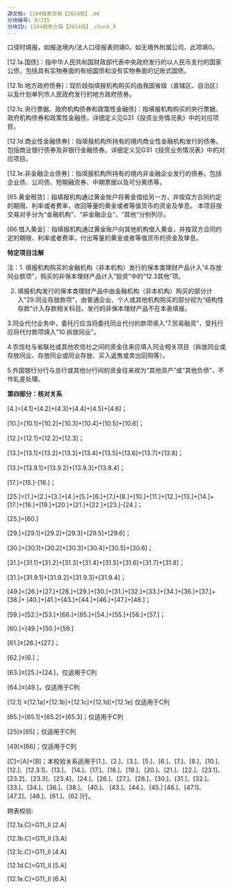 ```yaml
---
源文档: 1104报表合辑【2024版】.md
分块编号: 8/315
分块ID: 1104报表合辑【2024版】_chunk_8
---
```


口径时填报，如报送境内/法人口径报表则填0。如无境外附属公司，此项填0。

[12.1a.国债]：指中华人民共和国财政部代表中央政府发行的以人民币支付的国家公债，包括具有实物券面的有纸国债和没有实物券面的记账式国债。

[12.1b.地方政府债券]：现阶段指填报机构购买的由我国省级（直辖区、自治区）以及什划单列市人民政府发行的地方政府债券。

[12.1c.央行票据、政府机构债券和政策性金融债]：指填报机构购买的央行票据、政府机构债券和政策性金融债，详细定义见G31《投资业务情况表》中的对应项目。

[12.1d.商业性金融债券]：指填报机构所持有的境内商业性金融机构发行的债券。包括商业银行债券及非银行金融债券。详细定义见G31《投资业务情况表》中的对应项目。

[12.1e.非金融企业债券]：指填报机构所持有的境内非金融企业发行的债券。包括企业债、公司债、短期融资券、中期票据以及可分离债等。

[65.黄金租赁]：指填报机构通过黄金账户将黄金借给另一方，并按双方合同约定的期限、利率或者费率，收回等量的黄金或者等值货币的资金及孳息。 本项目按交易对手分为“金融机构”、“非金融企业”、“其他”分别列示。

[66.借入黄金]：指填报机构通过黄金账户向其他机构借入黄金，并按双方合同约定的期限、利率或者费率，付出等量的黄金或者等值货币的资金及孳息。

**特定项目注解**

注：1. 填报机构购买的金融机构（非本机构）发行的保本类理财产品计入“4.存放同业款项”，购买的非保本理财产品计入“投资”中的“12.3其他”项。

2. 填报机构发行的保本类理财产品中由金融机构（非本机构）购买的部分计入“29.同业存放款项”，由普通企业、个人或其他机构购买的部分视为“结构性存款”计入存款相关科目。发行的非保本理财产品不在本表填报。

3.同业代付业务中，委托行应当将委托同业代付的款项填入“7.贸易融资”，受托行应将代付款项填入“10.拆放同业”。

4.农信社与省联社或其他农信社之间的资金往来应填入同业相关项目（拆放同业或存放同业、存放同业或同业存放、买入返售或卖出回购等）。

5.外国银行分行与总行或其他分行间的资金往来视为“其他资产”或“其他负债”，不作轧差处理。

**第四部分：核对关系**

[4.]=[4.1]+[4.2]+[4.3]+[4.4]+[4.5]+[4.6]；

[10.]=[10.1]+[10.2]+[10.3]+[10.4]+[10.5]+[10.6]；

[12.]=[12.1]+[12.2]+[12.3]；

[13.]=[13.1]+[13.2]+[13.3]+[13.4]+[13.5]+[13.6]+[13.7]+[13.8]；

[13.]=[13.9.1]+[13.9.2]+[13.9.3]+[13.9.4]；

[17.]=[15.]-[16.]；

[25.]=[1.]+[2.]+[3.]+[4.]+[5.]+[6.]+[7.]+[8.]+[10.]+[11.]+[12.]+[13.]+[14.]+[17.]+[18.]+[19.]+[20.]+[21.]+[22.]+[23.]-[24.]；

[25.]=[60.]

[29.]=[29.1]+[29.2]+[29.3]+[29.5]+[29.6]；

[30.]=[30.1]+[30.2]+[30.3]+[30.4]+[30.5]+[30.6]；

[31.]=[31.1]+[31.2]+[31.3]+[31.4]+[31.5]+[31.6]+[31.7]+[31.8]；

[31.]=[31.9.1]+[31.9.2]+[31.9.3]+[31.9.4]；

[49.]=[26.]+[27.]+[28.]+[29.]+[30.]+[31.]+[32.]+[33.]+[34.]+[36.]+[37.]+[38.]+ [40.]+[41.]+[43.]+[44.]+[46.]+[47.]+[48.]；

[59.]=[52.]+[53.]+[66.]+[65.]+[54.]+[55.]+[56.]+[57.]；

[60.]=[49.]+[50.]+[59.]

[61.]≥[26.]+[27.]；

[62.]≥[6.]；

[63.]≤[25.]+[24.]，仅适用于C列

[64.]≤[49.]，仅适用于C列

[12.1] ≥[12.1a]+[12.1b]+[12.1c]+[12.1d]+[12.1e] 仅适用于C列

[65.]=[65.1]+[65.2]+[65.3]；仅适用于C列

[25]≥[65]；仅适用于C列

[49]≥[66]；仅适用于C列

[C]=[A]+[B]；本校验关系适用于[1.]、[2.]、[3.]、[5.]、[6.]、[7.]、[8.]、[10.]、[12.]、[12.3.1]、[13.]、 [14.]、[17.]、[18.]、[19.]、[20.]、[21.]、[22.]、[23.1]、[23.2]、[23.3]、[23.4]、[24.]、[26.]、[27.]、[28.]、[30.]、[31.]、[32.]、[33.]、[34.]、[36.]、[38.]、 [40.]、 [43.]、[44.]、[45.] [46.]、[47.1]、[47.2]、[48.]、[61.]、[62.]行。

跨表校验:

[12.1a.C]=G11\_II [2.A]

[12.1b.C]=G11\_II [3.A]

[12.1c.C]=G11\_II [4.A]

[12.1d.C]=G11\_II [5.A]

[12.1e.C]=G11\_II [6.A]

